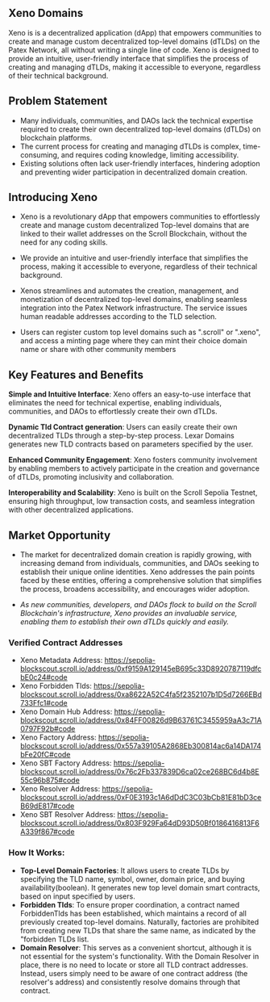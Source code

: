 ## Xeno Domains
Xeno is is a decentralized application (dApp) that empowers communities to create and manage custom decentralized top-level domains (dTLDs) on the Patex Network, all without writing a single line of code. Xeno is designed to provide an intuitive, user-friendly interface that simplifies the process of creating and managing dTLDs, making it accessible to everyone, regardless of their technical background.

## Problem Statement
- Many individuals, communities, and DAOs lack the technical expertise required to create their own decentralized top-level domains (dTLDs) on blockchain platforms.
- The current process for creating and managing dTLDs is complex, time-consuming, and requires coding knowledge, limiting accessibility.
- Existing solutions often lack user-friendly interfaces, hindering adoption and preventing wider participation in decentralized domain creation.

## Introducing Xeno
- Xeno is a revolutionary dApp that empowers communities to effortlessly create and manage custom decentralized Top-level domains that are linked to their wallet addresses on the Scroll Blockchain, without the need for any coding skills.

- We provide an intuitive and user-friendly interface that simplifies the process, making it accessible to everyone, regardless of their technical background.

- Xenos streamlines and automates the creation, management, and monetization of decentralized top-level domains, enabling seamless integration into the Patex Network infrastructure. The service issues human readable addresses according to the TLD selection.

- Users can register custom top level domains such as ".scroll" or ".xeno", and access a minting page where they can mint their choice domain name or share with other community members

## Key Features and Benefits
**Simple and Intuitive Interface**: Xeno offers an easy-to-use interface that eliminates the need for technical expertise, enabling individuals, communities, and DAOs to effortlessly create their own dTLDs.

**Dynamic Tld Contract generation**: Users can easily create their own decentralized TLDs through a step-by-step process. Lexar Domains generates new TLD contracts based on parameters specified by the user.

**Enhanced Community Engagement**: Xeno fosters community involvement by enabling members to actively participate in the creation and governance of dTLDs, promoting inclusivity and collaboration.

**Interoperability and Scalability**: Xeno is built on the Scroll Sepolia Testnet, ensuring high throughput, low transaction costs, and seamless integration with other decentralized applications.

## Market Opportunity
- The market for decentralized domain creation is rapidly growing, with increasing demand from individuals, communities, and DAOs seeking to establish their unique online identities.
Xeno addresses the pain points faced by these entities, offering a comprehensive solution that simplifies the process, broadens accessibility, and encourages wider adoption.

- *As new communities, developers, and DAOs flock to build on the Scroll Blockchain's infrastructure, Xeno provides an invaluable service, enabling them to establish their own dTLDs quickly and easily.*
### Verified Contract Addresses

- Xeno Metadata Address: https://sepolia-blockscout.scroll.io/address/0xf9159A129145eB695c33D8920787119dfcbE0c24#code
- Xeno Forbidden Tlds: https://sepolia-blockscout.scroll.io/address/0xa8622A52C4fa5f2352107b1D5d7266EBd733Ffc1#code
- Xeno Domain Hub Address: https://sepolia-blockscout.scroll.io/address/0x84FF00826d9B63761C3455959aA3c71A0797F92b#code
- Xeno Factory Address: https://sepolia-blockscout.scroll.io/address/0x557a39105A2868Eb300814ac6a14DA174bFe20fC#code
- Xeno SBT Factory Address: https://sepolia-blockscout.scroll.io/address/0x76c2Fb337839D6ca02ce268BC6d4b8E55c96b875#code
- Xeno Resolver Address: https://sepolia-blockscout.scroll.io/address/0xF0E3193c1A6dDdC3C03bCb81E81bD3ceB69dE817#code
- Xeno SBT Resolver Address: https://sepolia-blockscout.scroll.io/address/0x803F929Fa64dD93D50Bf0186416813F6A339f867#code

### How It Works:
- **Top-Level Domain Factories**: It allows users to create TLDs by specifying the TLD name, symbol, owner, domain price, and buying availability(boolean). It generates new top level domain smart contracts, based on input specified by users.
- **Forbidden Tlds**: To ensure proper coordination, a contract named ForbiddenTlds has been established, which maintains a record of all previously created top-level domains. Naturally, factories are prohibited from creating new TLDs that share the same name, as indicated by the "forbidden TLDs list.
- **Domain Resolver**: This serves as a convenient shortcut, although it is not essential for the system's functionality. With the Domain Resolver in place, there is no need to locate or store all TLD contract addresses. Instead, users simply need to be aware of one contract address (the resolver's address) and consistently resolve domains through that contract.
   
